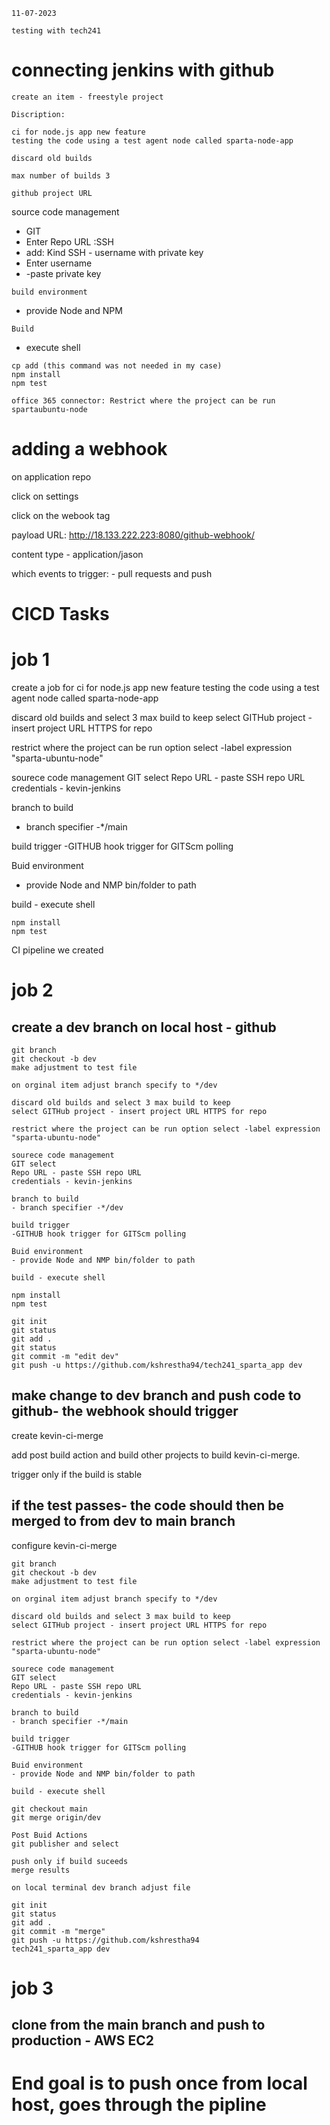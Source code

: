 `11-07-2023`
```
testing with tech241
```
# connecting jenkins with github

`create an item - freestyle project`

`Discription:`
```
ci for node.js app new feature 
testing the code using a test agent node called sparta-node-app
```
`discard old builds` 

```
max number of builds 3 
```
`github project URL`

source code management 
- GIT
- Enter Repo URL :SSH
- add: Kind SSH - username with private key 
- Enter username 
- -paste private key 

`build environment`
- provide Node and NPM

`Build`

- execute shell

```
cp add (this command was not needed in my case)
npm install
npm test 
```

`office 365 connector: Restrict where the project can be run spartaubuntu-node`

# adding a webhook

on application repo

click on settings 

click on the webook tag 

payload URL: http://18.133.222.223:8080/github-webhook/

content type -  application/jason 

which events to trigger: - pull requests and push

# CICD Tasks 

# job 1
create a job for ci for node.js app new feature 
testing the code using a test agent node called sparta-node-app

discard old builds and select 3 max build to keep
select GITHub project - insert project URL HTTPS for repo

restrict where the project can be run option select -label expression "sparta-ubuntu-node"

sourece code management 
GIT select 
Repo URL - paste SSH repo URL
credentials - kevin-jenkins 

branch to build 
- branch specifier -*/main

build trigger
-GITHUB hook trigger for GITScm polling 

Buid environment 
- provide Node and NMP bin/folder to path 

build - execute shell 
```
npm install
npm test
```

CI pipeline we created 

# job 2

## create a dev branch on local host - github 
```
git branch 
git checkout -b dev
make adjustment to test file 

on orginal item adjust branch specify to */dev

discard old builds and select 3 max build to keep
select GITHub project - insert project URL HTTPS for repo

restrict where the project can be run option select -label expression "sparta-ubuntu-node"

sourece code management 
GIT select 
Repo URL - paste SSH repo URL
credentials - kevin-jenkins 

branch to build 
- branch specifier -*/dev

build trigger
-GITHUB hook trigger for GITScm polling 

Buid environment 
- provide Node and NMP bin/folder to path 

build - execute shell 

npm install
npm test

git init
git status
git add .
git status
git commit -m "edit dev"
git push -u https://github.com/kshrestha94/tech241_sparta_app dev

```

## make change to dev branch and push code to github- the webhook should trigger

create kevin-ci-merge

add post build action and build other projects to build kevin-ci-merge.

trigger only if the build is stable

## if the test passes- the code should then be merged to from dev to main branch 

configure kevin-ci-merge

```
git branch 
git checkout -b dev
make adjustment to test file 

on orginal item adjust branch specify to */dev

discard old builds and select 3 max build to keep
select GITHub project - insert project URL HTTPS for repo

restrict where the project can be run option select -label expression "sparta-ubuntu-node"

sourece code management 
GIT select 
Repo URL - paste SSH repo URL
credentials - kevin-jenkins 

branch to build 
- branch specifier -*/main

build trigger
-GITHUB hook trigger for GITScm polling 

Buid environment 
- provide Node and NMP bin/folder to path 

build - execute shell 

git checkout main
git merge origin/dev

Post Buid Actions 
git publisher and select 

push only if build suceeds
merge results 

on local terminal dev branch adjust file

git init
git status
git add .
git commit -m "merge"
git push -u https://github.com/kshrestha94
tech241_sparta_app dev

```

# job 3

## clone from the main branch and push to production - AWS EC2

# End goal is to push once from local host, goes through the pipline   





